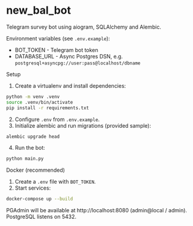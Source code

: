 # new_bal_bot

Telegram survey bot using aiogram, SQLAlchemy and Alembic.

Environment variables (see `.env.example`):
- BOT_TOKEN - Telegram bot token
- DATABASE_URL - Async Postgres DSN, e.g. `postgresql+asyncpg://user:pass@localhost/dbname`

Setup

1. Create a virtualenv and install dependencies:

```bash
python -m venv .venv
source .venv/bin/activate
pip install -r requirements.txt
```

2. Configure `.env` from `.env.example`.
3. Initialize alembic and run migrations (provided sample):

```bash
alembic upgrade head
```

4. Run the bot:

```bash
python main.py
```

Docker (recommended)

1. Create a `.env` file with `BOT_TOKEN`.
2. Start services:

```bash
docker-compose up --build
```

PGAdmin will be available at http://localhost:8080 (admin@local / admin). PostgreSQL listens on 5432.
